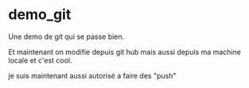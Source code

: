 # demo_git
Une demo de git qui se passe bien.

Et maintenant on modifie depuis git hub
mais aussi depuis ma machine locale et c'est cool.

je suis maintenant aussi autorisé a faire des "push"
